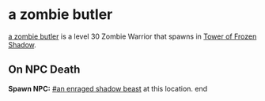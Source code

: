 # a zombie butler



[a zombie butler](/npc/111019) is a level 30 Zombie Warrior that spawns in [Tower of Frozen Shadow](/zone/111).



## On NPC Death

**Spawn NPC:**  [\#an enraged shadow beast](/npc/111018) at this location.
end